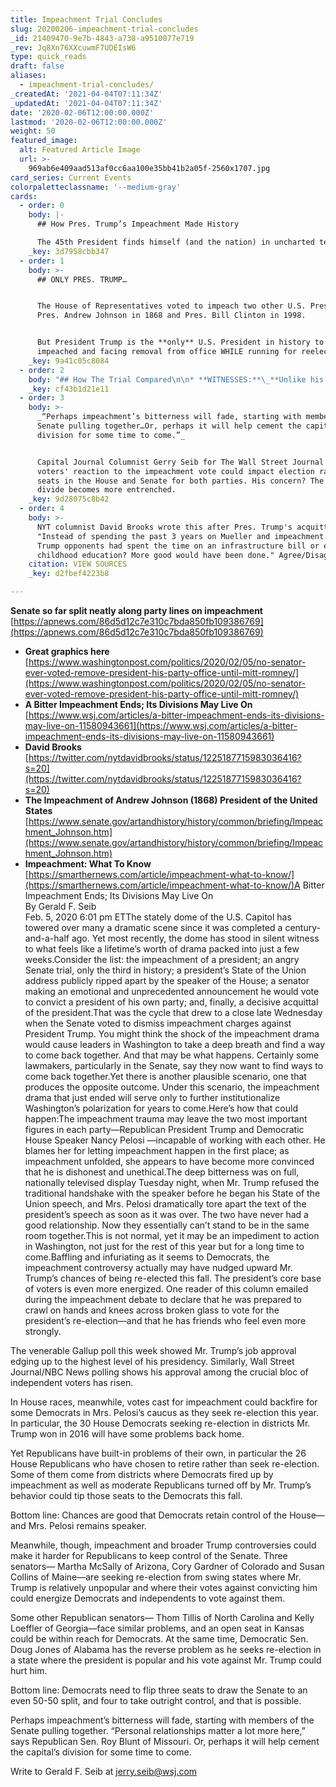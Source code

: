 ```yaml
---
title: Impeachment Trial Concludes
slug: 20200206-impeachment-trial-concludes
_id: 21409470-9e7b-4843-a738-a9510077e719
_rev: Jq8Xn76XXcuwmF7UDEIsW6
type: quick_reads
draft: false
aliases:
  - impeachment-trial-concludes/
_createdAt: '2021-04-04T07:11:34Z'
_updatedAt: '2021-04-04T07:11:34Z'
date: '2020-02-06T12:00:00.000Z'
lastmod: '2020-02-06T12:00:00.000Z'
weight: 50
featured_image:
  alt: Featured Article Image
  url: >-
    969ab6e409aad513af0cc6aa100e35bb41b2a05f-2560x1707.jpg
card_series: Current Events
colorpaletteclassname: '--medium-gray'
cards:
  - order: 0
    body: |-
      ## How Pres. Trump’s Impeachment Made History

      The 45th President finds himself (and the nation) in uncharted territory.
    _key: 3d7958cbb347
  - order: 1
    body: >-
      ## ONLY PRES. TRUMP…


      The House of Representatives voted to impeach two other U.S. Presidents:
      Pres. Andrew Johnson in 1868 and Pres. Bill Clinton in 1998.


      But President Trump is the **only** U.S. President in history to be
      impeached and facing removal from office WHILE running for reelection.
    _key: 9a41c05c8084
  - order: 2
    body: "## How The Trial Compared\n\n* **WITNESSES:**\_**Unlike his predecessors**, the Senate voted not to hear from witnesses during Pres. Trump’s trial.\n* **OUTCOME:** Like his predecessors, Pres. Trump was acquitted. But, unlike his predecessors, **a member of his own party voted to convict him: Sen. Mitt Romney (R-UT).**\n* **ALSO:** First time **no one from** the opposing party voted with the President."
    _key: cf43b1d21e11
  - order: 3
    body: >-
      _“Perhaps impeachment’s bitterness will fade, starting with members of the
      Senate pulling together…Or, perhaps it will help cement the capital’s
      division for some time to come.”_


      Capital Journal Columnist Gerry Seib for The Wall Street Journal who says
      voters' reaction to the impeachment vote could impact election races for
      seats in the House and Senate for both parties. His concern? The parties'
      divide becomes more entrenched.
    _key: 9d28075c8b42
  - order: 4
    body: >-
      NYT columnist David Brooks wrote this after Pres. Trump's acquittal:
      "Instead of spending the past 3 years on Mueller and impeachment suppose
      Trump opponents had spent the time on an infrastructure bill or early
      childhood education? More good would have been done." Agree/Disagree?
    citation: VIEW SOURCES
    _key: d2fbef4223b8

---
```

**Senate so far split neatly along party lines on impeachment**  
[https://apnews.com/86d5d12c7e310c7bda850fb109386769](https://apnews.com/86d5d12c7e310c7bda850fb109386769)

* **Great graphics here**  
[https://www.washingtonpost.com/politics/2020/02/05/no-senator-ever-voted-remove-president-his-party-office-until-mitt-romney/](https://www.washingtonpost.com/politics/2020/02/05/no-senator-ever-voted-remove-president-his-party-office-until-mitt-romney/)
* **A Bitter Impeachment Ends; Its Divisions May Live On**  
[https://www.wsj.com/articles/a-bitter-impeachment-ends-its-divisions-may-live-on-11580943661](https://www.wsj.com/articles/a-bitter-impeachment-ends-its-divisions-may-live-on-11580943661)
* **David Brooks**  
[https://twitter.com/nytdavidbrooks/status/1225187715983036416?s=20](https://twitter.com/nytdavidbrooks/status/1225187715983036416?s=20)
* **The Impeachment of Andrew Johnson (1868) President of the United States**  
[https://www.senate.gov/artandhistory/history/common/briefing/Impeachment_Johnson.htm](https://www.senate.gov/artandhistory/history/common/briefing/Impeachment_Johnson.htm)
* **Impeachment: What To Know**  
[https://smarthernews.com/article/impeachment-what-to-know/](https://smarthernews.com/article/impeachment-what-to-know/)A Bitter Impeachment Ends; Its Divisions May Live On  
By Gerald F. Seib  
Feb. 5, 2020 6:01 pm ETThe stately dome of the U.S. Capitol has towered over many a dramatic scene since it was completed a century-and-a-half ago. Yet most recently, the dome has stood in silent witness to what feels like a lifetime’s worth of drama packed into just a few weeks.Consider the list: the impeachment of a president; an angry Senate trial, only the third in history; a president’s State of the Union address publicly ripped apart by the speaker of the House; a senator making an emotional and unprecedented announcement he would vote to convict a president of his own party; and, finally, a decisive acquittal of the president.That was the cycle that drew to a close late Wednesday when the Senate voted to dismiss impeachment charges against President Trump. You might think the shock of the impeachment drama would cause leaders in Washington to take a deep breath and find a way to come back together. And that may be what happens. Certainly some lawmakers, particularly in the Senate, say they now want to find ways to come back together.Yet there is another plausible scenario, one that produces the opposite outcome. Under this scenario, the impeachment drama that just ended will serve only to further institutionalize Washington’s polarization for years to come.Here’s how that could happen:The impeachment trauma may leave the two most important figures in each party—Republican President Trump and Democratic House Speaker Nancy Pelosi —incapable of working with each other. He blames her for letting impeachment happen in the first place; as impeachment unfolded, she appears to have become more convinced that he is dishonest and unethical.The deep bitterness was on full, nationally televised display Tuesday night, when Mr. Trump refused the traditional handshake with the speaker before he began his State of the Union speech, and Mrs. Pelosi dramatically tore apart the text of the president’s speech as soon as it was over. The two have never had a good relationship. Now they essentially can’t stand to be in the same room together.This is not normal, yet it may be an impediment to action in Washington, not just for the rest of this year but for a long time to come.Baffling and infuriating as it seems to Democrats, the impeachment controversy actually may have nudged upward Mr. Trump’s chances of being re-elected this fall. The president’s core base of voters is even more energized. One reader of this column emailed during the impeachment debate to declare that he was prepared to crawl on hands and knees across broken glass to vote for the president’s re-election—and that he has friends who feel even more strongly.



The venerable Gallup poll this week showed Mr. Trump’s job approval edging up to the highest level of his presidency. Similarly, Wall Street Journal/NBC News polling shows his approval among the crucial bloc of independent voters has risen.

In House races, meanwhile, votes cast for impeachment could backfire for some Democrats in Mrs. Pelosi’s caucus as they seek re-election this year. In particular, the 30 House Democrats seeking re-election in districts Mr. Trump won in 2016 will have some problems back home.

Yet Republicans have built-in problems of their own, in particular the 26 House Republicans who have chosen to retire rather than seek re-election. Some of them come from districts where Democrats fired up by impeachment as well as moderate Republicans turned off by Mr. Trump’s behavior could tip those seats to the Democrats this fall.

Bottom line: Chances are good that Democrats retain control of the House—and Mrs. Pelosi remains speaker.

Meanwhile, though, impeachment and broader Trump controversies could make it harder for Republicans to keep control of the Senate. Three senators— Martha McSally of Arizona, Cory Gardner of Colorado and Susan Collins of Maine—are seeking re-election from swing states where Mr. Trump is relatively unpopular and where their votes against convicting him could energize Democrats and independents to vote against them.

Some other Republican senators— Thom Tillis of North Carolina and Kelly Loeffler of Georgia—face similar problems, and an open seat in Kansas could be within reach for Democrats. At the same time, Democratic Sen. Doug Jones of Alabama has the reverse problem as he seeks re-election in a state where the president is popular and his vote against Mr. Trump could hurt him.

Bottom line: Democrats need to flip three seats to draw the Senate to an even 50-50 split, and four to take outright control, and that is possible.

Perhaps impeachment’s bitterness will fade, starting with members of the Senate pulling together. “Personal relationships matter a lot more here,” says Republican Sen. Roy Blunt of Missouri. Or, perhaps it will help cement the capital’s division for some time to come.

Write to Gerald F. Seib at jerry.seib@wsj.com